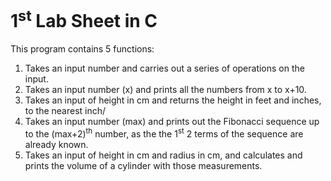 # 1<sup>st</sup> Lab Sheet in C
This program contains 5 functions:
1. Takes an input number and carries out a series of operations on the input.
2. Takes an input number (x) and prints all the numbers from x to x+10.
3. Takes an input of height in cm and returns the height in feet and inches, to the nearest inch/
4. Takes an input number (max) and prints out the Fibonacci sequence up to the (max+2)<sup>th</sup> number, as the the 1<sup>st</sup> 2 terms of the sequence are already known.
5. Takes an input of height in cm and radius in cm, and calculates and prints the volume of a cylinder with those measurements.

